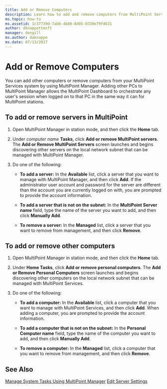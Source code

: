 ```yaml
---
title: Add or Remove Computers
description: Learn how to add and remove computers from MultiPoint Services.
ms.topic: how-to
ms.assetid: 1c37739d-7ab0-4b80-8d05-0330e79fd631
author: dknappettmsft
manager: dongill
ms.author: daknappe
ms.date: 07/13/2017
---
```

# Add or Remove Computers
You can add other computers or remove computers from your MultiPoint Services system by using MultiPoint Manager. Adding other PCs to MultiPoint Manager allows the MultiPoint Dashboard to orchestrate any user's session when logged on to that PC in the same way it can for MultiPoint stations.

## To add or remove servers in MultiPoint

1.  Open MultiPoint Manager in station mode, and then click the **Home** tab.

2.  Under *computer name* **Tasks**, click **Add or remove MultiPoint servers**. The **Add or Remove MultiPoint Servers** screen launches and begins discovering other servers on the local network subnet that can be managed with MultiPoint Manager.

3.  Do one of the following:

    -   **To add a server:** In the **Available** list, click a server that you want to manage with MultiPoint Manager, and then click **Add**. If the administrator user account and password for the server are different than the account you are currently logged on with, you are prompted to provide the account information.

    -   **To add a server that is not on the subnet:** In the **MultiPoint Server name** field, type the name of the server you want to add, and then click **Manually Add**.

    -   **To remove a server:** In the **Managed** list, click a server that you want to remove from management, and then click **Remove**.

## To add or remove other computers

1.  Open MultiPoint Manager in station mode, and then click the **Home** tab.

2.  Under **Home Tasks**, click **Add or remove personal computers**. The **Add or Remove Personal Computers** screen launches and begins discovering other computers on the local network subnet that can be managed with MultiPoint Services.

3.  Do one of the following:

    -   **To add a computer:** In the **Available** list, click a computer that you want to manage with MultiPoint Services, and then click **Add**. When adding a computer, you are prompted to provide the account information.

    -   **To add a computer that is not on the subnet:** In the **Personal Computer name** field, type the name of the computer you want to add, and then click **Manually Add**.

    -   **To remove a computer:** In the **Managed** list, click a computer that you want to remove from management, and then click **Remove**.

## See Also
[Manage System Tasks Using MultiPoint Manager](Manage-System-Tasks-Using-MultiPoint-Manager.md)
[Edit Server Settings](Edit-Server-Settings.md)
